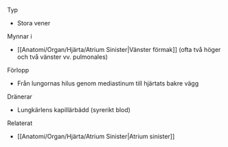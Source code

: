 Typ
- Stora vener

Mynnar i
- [[Anatomi/Organ/Hjärta/Atrium Sinister|Vänster förmak]] (ofta två höger och två vänster vv. pulmonales)

Förlopp
- Från lungornas hilus genom mediastinum till hjärtats bakre vägg

Dränerar
- Lungkärlens kapillärbädd (syrerikt blod)

Relaterat
- [[Anatomi/Organ/Hjärta/Atrium Sinister|Atrium sinister]]

